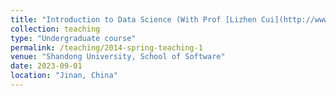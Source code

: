 ```yaml
---
title: "Introduction to Data Science (With Prof [Lizhen Cui](http://www.cuilizhen.com/))"
collection: teaching
type: "Undergraduate course"
permalink: /teaching/2014-spring-teaching-1
venue: "Shandong University, School of Software"
date: 2023-09-01
location: "Jinan, China"
---
```

